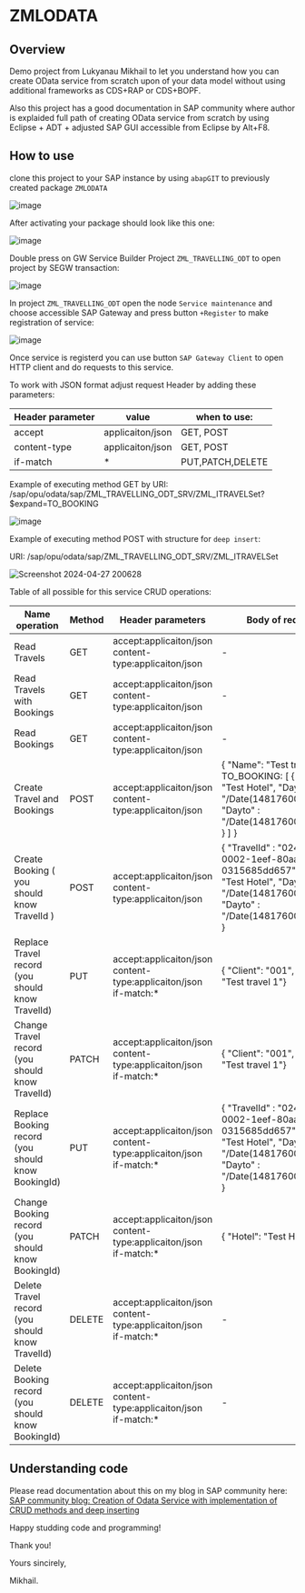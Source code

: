 # ZMLODATA

## Overview

Demo project from Lukyanau Mikhail to let you understand how you can create OData service from scratch upon of your data model without using additional frameworks as CDS+RAP or CDS+BOPF.

Also this project has a good documentation in SAP community where author is explaided full path of creating OData service from scratch by using Eclipse + ADT + adjusted SAP GUI accessible from Eclipse by Alt+F8.

## How to use

clone this project to your SAP instance by using `abapGIT` to previously created package `ZMLODATA`

![image](https://github.com/lukcad/ZMLODATA/assets/22641302/811ebb52-4c7d-4137-9a28-9eced665c4e8)

After activating your package should look like this one:

![image](https://github.com/lukcad/ZMLODATA/assets/22641302/6e7d9166-a85f-4837-9373-3bc017b9aa95)

Double press on GW Service Builder Project `ZML_TRAVELLING_ODT` to open project by SEGW transaction:

![image](https://github.com/lukcad/ZMLODATA/assets/22641302/e1395bc9-e04c-48fa-9349-411c55a5205a)

In project `ZML_TRAVELLING_ODT` open the node `Service maintenance` and choose accessible SAP Gateway and press button `+Register` to make registration of service:

![image](https://github.com/lukcad/ZMLODATA/assets/22641302/e95842e4-da50-4909-89b0-128e1676cafd)

Once service is registerd you can use button `SAP Gateway Client` to open HTTP client and do requests to this service.

To work with JSON format adjust request Header by adding these parameters:

| Header parameter | value|when to use:
|---|---|---|
|accept|applicaiton/json| GET, POST |
|content-type|applicaiton/json| GET, POST |
|if-match| * | PUT,PATCH,DELETE |

Example of executing method GET by URI: /sap/opu/odata/sap/ZML_TRAVELLING_ODT_SRV/ZML_ITRAVELSet?$expand=TO_BOOKING


![image](https://github.com/lukcad/ZMLODATA/assets/22641302/80b2b690-540e-4671-b380-33874418e9ea)

Example of executing method POST with structure for `deep insert`:

URI: /sap/opu/odata/sap/ZML_TRAVELLING_ODT_SRV/ZML_ITRAVELSet

![Screenshot 2024-04-27 200628](https://github.com/lukcad/ZMLODATA/assets/22641302/68cee7d1-f2b2-47f8-aeef-5ba3595dadbf)

Table of all possible for this service CRUD operations:

| Name operation | Method | Header parameters | Body of request | URI |
|---|---|---|---|---|
|Read Travels | GET | accept:applicaiton/json content-type:applicaiton/json | - | /sap/opu/odata/sap/ZML_TRAVELLING_ODT_SRV/ZML_ITRAVELSet |
|Read Travels with Bookings | GET | accept:applicaiton/json content-type:applicaiton/json | - | /sap/opu/odata/sap/ZML_TRAVELLING_ODT_SRV/ZML_ITRAVELSet?$expand=BOOKING_TO |
|Read Bookings | GET | accept:applicaiton/json content-type:applicaiton/json | - | /sap/opu/odata/sap/ZML_TRAVELLING_ODT_SRV/ZML_IBOOKINGSet |
|Create Travel and Bookings | POST | accept:applicaiton/json content-type:applicaiton/json | { "Name": "Test travel 1", TO_BOOKING: [ { "Hotel": "Test Hotel", "Dayfrom" : "\/Date(1481760000000)\/", "Dayto" : "\/Date(1481760000000)\/" } ] } | /sap/opu/odata/sap/ZML_TRAVELLING_ODT_SRV/ZML_ITRAVELSet |
|Create Booking ( you should know TravelId ) | POST | accept:applicaiton/json content-type:applicaiton/json | { "TravelId" : "0242ac11-0002-1eef-80aa-0315685dd657", "Hotel": "Test Hotel", "Dayfrom" : "\/Date(1481760000000)\/", "Dayto" : "\/Date(1481760000000)\/" } | /sap/opu/odata/sap/ZML_TRAVELLING_ODT_SRV/ZML_IBOOKINGSet |
|Replace Travel record (you should know TravelId) | PUT | accept:applicaiton/json content-type:applicaiton/json if-match:* | { "Client": "001", "Name": "Test travel 1"} | /sap/opu/odata/sap/ZML_TRAVELLING_ODT_SRV/ZML_ITRAVELSet(guid('"0242ac11-0002-1eef-80aa-0315685dd657"')) |
|Change Travel record  (you should know TravelId) | PATCH | accept:applicaiton/json content-type:applicaiton/json if-match:* | { "Client": "001", "Name": "Test travel 1"} | /sap/opu/odata/sap/ZML_TRAVELLING_ODT_SRV/ZML_ITRAVELSet(guid('"0242ac11-0002-1eef-80aa-0315685dd657"') |
|Replace Booking record (you should know BookingId) | PUT | accept:applicaiton/json content-type:applicaiton/json if-match:* | { "TravelId" : "0242ac11-0002-1eef-80aa-0315685dd657", "Hotel": "Test Hotel", "Dayfrom" : "\/Date(1481760000000)\/", "Dayto" : "\/Date(1481760000000)\/" }  | /sap/opu/odata/sap/ZML_TRAVELLING_ODT_SRV/ZML_IBOOKINGSet(guid('"0242ac11-0002-1eef-80aa-0315685dd657"')) |
|Change Booking record  (you should know BookingId) | PATCH | accept:applicaiton/json content-type:applicaiton/json if-match:* | { "Hotel": "Test Hotel" }  | /sap/opu/odata/sap/ZML_TRAVELLING_ODT_SRV/ZML_IBOOKINGSet(guid('"0242ac11-0002-1eef-80aa-0315685dd657"') |
|Delete Travel record  (you should know TravelId) | DELETE | accept:applicaiton/json content-type:applicaiton/json if-match:* | - | /sap/opu/odata/sap/ZML_TRAVELLING_ODT_SRV/ZML_ITRAVELSet(guid('"0242ac11-0002-1eef-80aa-0315685dd657"') |
|Delete Booking record  (you should know BookingId) | DELETE | accept:applicaiton/json content-type:applicaiton/json if-match:* | - | /sap/opu/odata/sap/ZML_TRAVELLING_ODT_SRV/ZML_IBOOKINGSet(guid('"0242ac11-0002-1eef-80aa-0315685dd657"') |

## Understanding code

Please read documentation about this on my blog in SAP community here: [SAP community blog: Creation of Odata Service with implementation of CRUD methods and deep inserting](https://community.sap.com/t5/application-development-blog-posts/creation-of-odata-service-with-implementation-of-crud-methods-and-deep/ba-p/13685666)

Happy studding code and programming!

Thank you!

Yours sincirely,

Mikhail. 





